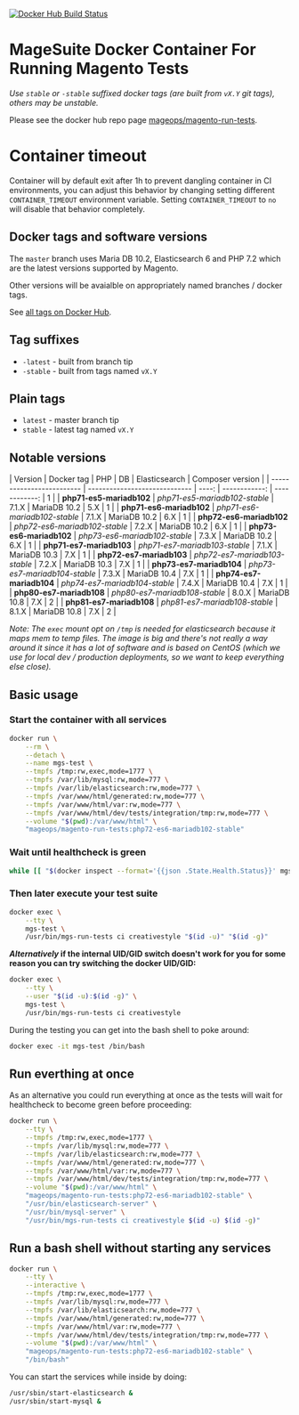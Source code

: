
[![Docker Hub Build Status](https://img.shields.io/docker/cloud/build/mageops/magento-run-tests?label=Docker+Image+Build)](https://hub.docker.com/r/mageops/magento-run-tests/builds)

# MageSuite Docker Container For Running Magento Tests

*Use `stable` or `-stable` suffixed docker tags (are built from `vX.Y` git tags), others may be unstable.*

Please see the docker hub repo page [mageops/magento-run-tests](https://hub.docker.com/r/mageops/magento-run-tests).

# Container timeout
Container will by default exit after 1h to prevent dangling container in CI environments,
you can adjust this behavior by changing setting different `CONTAINER_TIMEOUT` environment variable.
Setting `CONTAINER_TIMEOUT` to `no` will disable that behavior completely.

## Docker tags and software versions

The `master` branch uses Maria DB 10.2, Elasticsearch 6 and PHP 7.2 which are the latest versions supported by Magento.

Other versions will be avaialble on appropriately named branches / docker tags.

See [all tags on Docker Hub](https://hub.docker.com/r/mageops/magento-run-tests/tags).

## Tag suffixes

- `-latest` - built from branch tip
- `-stable` - built from tags named `vX.Y`

## Plain tags

- `latest` - master branch tip
- `stable` - latest tag named `vX.Y`

## Notable versions

| Version                   | Docker tag                    | PHP   | DB            | Elasticsearch | Composer version |
| ------------------------- | ----------------------------- | ----: | ------------: | ------------: | 1                |
| **php71-es5-mariadb102**  | _php71-es5-mariadb102-stable_ | 7.1.X | MariaDB 10.2  | 5.X           | 1                |
| **php71-es6-mariadb102**  | _php71-es6-mariadb102-stable_ | 7.1.X | MariaDB 10.2  | 6.X           | 1                |
| **php72-es6-mariadb102**  | _php72-es6-mariadb102-stable_ | 7.2.X | MariaDB 10.2  | 6.X           | 1                |
| **php73-es6-mariadb102**  | _php73-es6-mariadb102-stable_ | 7.3.X | MariaDB 10.2  | 6.X           | 1                |
| **php71-es7-mariadb103**  | _php71-es7-mariadb103-stable_ | 7.1.X | MariaDB 10.3  | 7.X           | 1                |
| **php72-es7-mariadb103**  | _php72-es7-mariadb103-stable_ | 7.2.X | MariaDB 10.3  | 7.X           | 1                |
| **php73-es7-mariadb104**  | _php73-es7-mariadb104-stable_ | 7.3.X | MariaDB 10.4  | 7.X           | 1                |
| **php74-es7-mariadb104**  | _php74-es7-mariadb104-stable_ | 7.4.X | MariaDB 10.4  | 7.X           | 1                |
| **php80-es7-mariadb108**  | _php80-es7-mariadb108-stable_ | 8.0.X | MariaDB 10.8  | 7.X           | 2                |
| **php81-es7-mariadb108**  | _php81-es7-mariadb108-stable_ | 8.1.X | MariaDB 10.8  | 7.X           | 2                |


_Note: The `exec` mount opt on `/tmp` is needed for elasticsearch because it maps mem to temp files._
_The image is big and there's not really a way around it since it has a lot of software and is based on CentOS (which we use for local dev / production deployments, so we want to keep everything else close)._

## Basic usage

### Start the container with all services

```bash
docker run \
    --rm \
    --detach \
    --name mgs-test \
    --tmpfs /tmp:rw,exec,mode=1777 \
    --tmpfs /var/lib/mysql:rw,mode=777 \
    --tmpfs /var/lib/elasticsearch:rw,mode=777 \
    --tmpfs /var/www/html/generated:rw,mode=777 \
    --tmpfs /var/www/html/var:rw,mode=777 \
    --tmpfs /var/www/html/dev/tests/integration/tmp:rw,mode=777 \
    --volume "$(pwd):/var/www/html" \
    "mageops/magento-run-tests:php72-es6-mariadb102-stable"
```

### Wait until healthcheck is green

```bash
while [[ "$(docker inspect --format='{{json .State.Health.Status}}' mgs-test)" == '"starting"' ]] ; do sleep 1s && echo "Waiting for start"; done
```

### Then later execute your test suite

```bash
docker exec \
    --tty \
    mgs-test \
    /usr/bin/mgs-run-tests ci creativestyle "$(id -u)" "$(id -g)"
```

**_Alternatively_ if the internal UID/GID switch doesn't work for you for some reason you can try switching the docker UID/GID:**

```bash
docker exec \
    --tty \
    --user "$(id -u):$(id -g)" \
    mgs-test \
    /usr/bin/mgs-run-tests ci creativestyle
```

During the testing you can get into the bash shell to poke around:

```bash
docker exec -it mgs-test /bin/bash
```

## Run everthing at once

As an alternative you could run everything at once as the
tests will wait for healthcheck to become green before proceeding:

```bash
docker run \
    --tty \
    --tmpfs /tmp:rw,exec,mode=1777 \
    --tmpfs /var/lib/mysql:rw,mode=777 \
    --tmpfs /var/lib/elasticsearch:rw,mode=777 \
    --tmpfs /var/www/html/generated:rw,mode=777 \
    --tmpfs /var/www/html/var:rw,mode=777 \
    --tmpfs /var/www/html/dev/tests/integration/tmp:rw,mode=777 \
    --volume "$(pwd):/var/www/html" \
    "mageops/magento-run-tests:php72-es6-mariadb102-stable" \
    "/usr/bin/elasticsearch-server" \
    "/usr/bin/mysql-server" \
    "/usr/bin/mgs-run-tests ci creativestyle $(id -u) $(id -g)"
```

## Run a bash shell without starting any services

```bash
docker run \
    --tty \
    --interactive \
    --tmpfs /tmp:rw,exec,mode=1777 \
    --tmpfs /var/lib/mysql:rw,mode=777 \
    --tmpfs /var/lib/elasticsearch:rw,mode=777 \
    --tmpfs /var/www/html/generated:rw,mode=777 \
    --tmpfs /var/www/html/var:rw,mode=777 \
    --tmpfs /var/www/html/dev/tests/integration/tmp:rw,mode=777 \
    --volume "$(pwd):/var/www/html" \
    "mageops/magento-run-tests:php72-es6-mariadb102-stable" \
    "/bin/bash"
```

You can start the services while inside by doing:

```bash
/usr/sbin/start-elasticsearch &
/usr/sbin/start-mysql &
```
